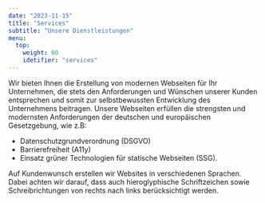 ```yaml
---
date: "2023-11-15"
title: "Services"
subtitle: "Unsere Dienstleistungen"
menu:
  top:
    weight: 60
    idetifier: "services"
---
```


Wir bieten Ihnen die Erstellung von modernen Webseiten für Ihr Unternehmen, die stets den Anforderungen und Wünschen unserer Kunden entsprechen und somit zur selbstbewussten Entwicklung des Unternehmens beitragen. Unsere Webseiten erfüllen die strengsten und modernsten Anforderungen der deutschen und europäischen Gesetzgebung, wie z.B:

- Datenschutzgrundverordnung (DSGVO)
- Barrierefreiheit (A11y)
- Einsatz grüner Technologien für statische Webseiten (SSG).

Auf Kundenwunsch erstellen wir Websites in verschiedenen Sprachen. Dabei achten wir darauf, dass auch hieroglyphische Schriftzeichen sowie Schreibrichtungen von rechts nach links berücksichtigt werden.
